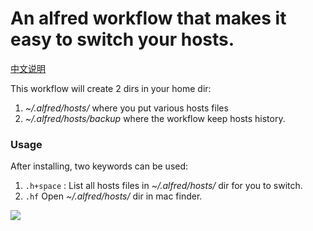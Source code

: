 An alfred workflow that makes it easy to switch your hosts.
=====

[中文说明](http://xiaoyuan.life/2015/12/25/alfred-hosts-switcher/)

This workflow will create 2 dirs in your home dir:

1. *~/.alfred/hosts/* where you put various hosts files
2. *~/.alfred/hosts/backup* where the workflow keep hosts history.

### Usage

After installing, two keywords can be used:

1. `.h+space` : List all hosts files in *~/.alfred/hosts/* dir for you to switch.
2. `.hf` Open *~/.alfred/hosts/* dir in mac finder.

![](hosts.png)
